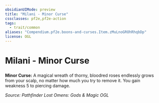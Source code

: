 ```yaml
---
obsidianUIMode: preview
title: "Milani - Minor Curse"
cssclasses: pf2e,pf2e-action
tags:
  - trait/common
aliases: "Compendium.pf2e.boons-and-curses.Item.zMuLnoGROhRhqbDp"
license: OGL
---
```

# Milani - Minor Curse

### 






**Minor Curse:** A magical wreath of thorny, bloodred roses endlessly grows from your scalp, no matter how much you try to remove it. You gain weakness 5 to piercing damage.

*Source: Pathfinder Lost Omens: Gods & Magic*
*OGL*